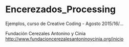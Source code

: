 # Encerezados_Processing
Ejemplos, curso de Creative Coding - Agosto 2015/16/…

Fundación Cerezales Antonino y Cinia
http://www.fundacioncerezalesantoninoycinia.org/inicio
